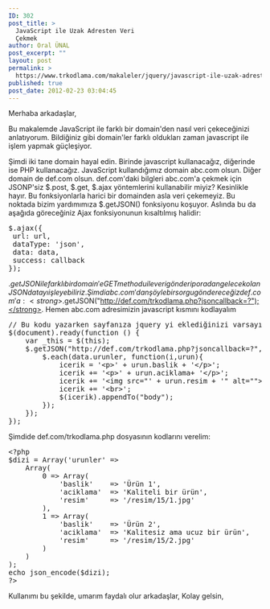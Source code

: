 ```yaml
---
ID: 302
post_title: >
  JavaScript ile Uzak Adresten Veri
  Çekmek
author: Oral ÜNAL
post_excerpt: ""
layout: post
permalink: >
  https://www.trkodlama.com/makaleler/jquery/javascript-ile-uzak-adresten-veri-cekmek-302.html
published: true
post_date: 2012-02-23 03:04:45
---
```

Merhaba arkadaşlar,

Bu makalemde JavaScript ile farklı bir domain'den nasıl veri çekeceğinizi anlatıyorum. Bildiğiniz gibi domain'ler farklı oldukları zaman javascript ile işlem yapmak güçleşiyor.

Şimdi iki tane domain hayal edin. Birinde javascript kullanacağız, diğerinde ise PHP kullanacağız. JavaScript kullandığımız domain abc.com olsun. Diğer domain de def.com olsun. def.com'daki bilgleri abc.com'a çekmek için JSONP'siz $.post, $.get, $.ajax yöntemlerini kullanabilir miyiz? Kesinlikle hayır. Bu fonksiyonlarla harici bir domainden asla veri çekemeyiz. Bu noktada bizim yardımımıza $.getJSON() fonksiyonu koşuyor. Aslında bu da aşağıda göreceğiniz Ajax fonksiyonunun kısaltılmış halidir:
<pre class="prettyprint lang-javascript" data-start-line="1" data-visibility="visible" data-highlight="" data-caption="">$.ajax({
 url: url,
 dataType: 'json',
 data: data,
 success: callback
});</pre>
$.getJSON ile farklı bir domain'e GET methodu ile veri gönderip oradan gelecek olan JSON datayı işleyebiliriz. Şimdi abc.com'dan şöyle bir sorgu göndereceğiz def.com'a: <strong>$.getJSON("http://def.com/trkodlama.php?jsoncallback=?");</strong>. Hemen abc.com adresimizin javascript kısmını kodlayalım
<pre class="prettyprint lang-javascript" data-start-line="1" data-visibility="visible" data-highlight="" data-caption="">// Bu kodu yazarken sayfanıza jquery yi eklediğinizi varsayıyorum.
$(document).ready(function () {
	var _this = $(this);
	$.getJSON("http://def.com/trkodlama.php?jsoncallback=?", function(data) {
		$.each(data.urunler, function(i,urun){
			icerik = '&lt;p&gt;' + urun.baslik + '&lt;/p&gt;';
			icerik += '&lt;p&gt;' + urun.aciklama+ '&lt;/p&gt;';
			icerik += '&lt;img src="' + urun.resim + '" alt=""&gt;';
			icerik += '&lt;br&gt;';
			$(icerik).appendTo("body");
		});
	});
});</pre>
Şimdide def.com/trkodlama.php dosyasının kodlarını verelim:
<pre class="prettyprint lang-php" data-start-line="1" data-visibility="visible" data-highlight="" data-caption="">&lt;?php
$dizi = Array('urunler' =&gt;
    Array(
        0 =&gt; Array(
            'baslik'    =&gt; 'Ürün 1',
            'aciklama'  =&gt; 'Kaliteli bir ürün',
            'resim'     =&gt; '/resim/15/1.jpg'
        ),
        1 =&gt; Array(
            'baslik'    =&gt; 'Ürün 2',
            'aciklama'  =&gt; 'Kalitesiz ama ucuz bir ürün',
            'resim'     =&gt; '/resim/15/2.jpg'
        )
    )
);
echo json_encode($dizi);
?&gt;</pre>
Kullanımı bu şekilde, umarım faydalı olur arkadaşlar,
Kolay gelsin,